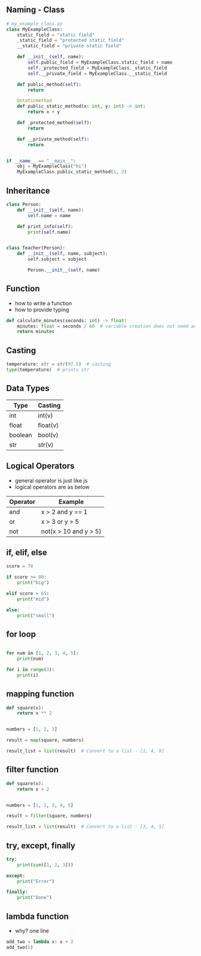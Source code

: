 ## Naming - Class

```python 
# my_example_class.py
class MyExampleClass:
    static_field = "static field"
    _static_field = "protected static field"
    __static_field = "private static field"

    def __init__(self, name):
        self.public_field = MyExampleClass.static_field + name
        self._protected_field = MyExampleClass._static_field
        self.__private_field = MyExampleClass.__static_field

    def public_method(self):
        return

    @staticmethod
    def public_static_method(x: int, y: int) -> int:
        return x + y

    def _protected_method(self):
        return

    def __private_method(self):
        return


if __name__ == "__main__":
    obj = MyExampleClass("hi")
    MyExampleClass.public_static_method(1, 2)

```

## Inheritance

```python
class Person:
    def __init__(self, name):
        self.name = name

    def print_info(self):
        print(self.name)


class Teacher(Person):
    def __init__(self, name, subject):
        self.subject = subject

        Person.__init__(self, name)

```

## Function

* how to write a function
* how to provide typing

```python
def calculate_minutes(seconds: int) -> float:
    minutes: float = seconds / 60  # variable creation does not need an extra keyword
    return minutes

```

## Casting

```python
temperature: str = str(97.5)  # casting
type(temperature)  # prints str
```

## Data Types

| Type    | Casting  |
|---------|----------|
| int     | int(v)   |
| float   | float(v) |
| boolean | bool(v)  |
| str     | str(v)   |

## Logical Operators

* general operator is just like js
* logical operators are as below

| Operator | Example               |
|----------|-----------------------|
| and      | x > 2 and y == 1      |
| or       | x > 3 or y > 5        |
| not      | not(x > 10 and y > 5) |

## if, elif, else

```python
score = 70

if score >= 80:
    print("big")

elif score > 65:
    print("mid")

else:
    print("small")

```

## for loop

```python

for num in [1, 2, 3, 4, 5]:
    print(num)

for i in range(3):
    print(i)
```

## mapping function

```python
def square(x):
    return x ** 2


numbers = [1, 2, 3]

result = map(square, numbers)

result_list = list(result)  # Convert to a list - [1, 4, 9]

```

## filter function

```python
def square(x):
    return x > 2


numbers = [1, 2, 3, 4, 5]

result = filter(square, numbers)

result_list = list(result)  # Convert to a list - [3, 4, 5]

```

## try, except, finally

```python
try:
    print(sum([1, 2, 3]))

except:
    print("Error")

finally:
    print("Done")

```

## lambda function

* why? one line

```python
add_two = lambda x: x + 2
add_two(5)

```

